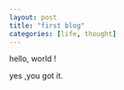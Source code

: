 ```yaml
---
layout: post 
title: "first blog"
categories: [life, thought]
---
```


hello, world !

yes ,you got it.
